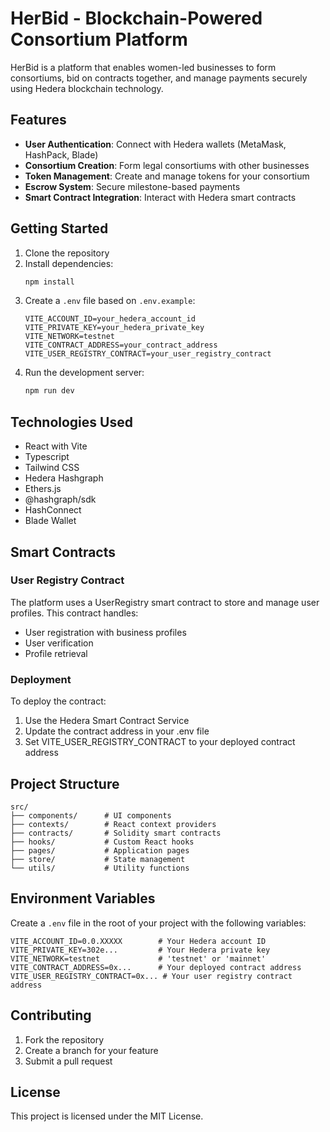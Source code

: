 
# HerBid - Blockchain-Powered Consortium Platform

HerBid is a platform that enables women-led businesses to form consortiums, bid on contracts together, and manage payments securely using Hedera blockchain technology.

## Features

- **User Authentication**: Connect with Hedera wallets (MetaMask, HashPack, Blade)
- **Consortium Creation**: Form legal consortiums with other businesses
- **Token Management**: Create and manage tokens for your consortium
- **Escrow System**: Secure milestone-based payments
- **Smart Contract Integration**: Interact with Hedera smart contracts

## Getting Started

1. Clone the repository
2. Install dependencies:
   ```bash
   npm install
   ```
3. Create a `.env` file based on `.env.example`:
   ```
   VITE_ACCOUNT_ID=your_hedera_account_id
   VITE_PRIVATE_KEY=your_hedera_private_key
   VITE_NETWORK=testnet
   VITE_CONTRACT_ADDRESS=your_contract_address
   VITE_USER_REGISTRY_CONTRACT=your_user_registry_contract
   ```
4. Run the development server:
   ```bash
   npm run dev
   ```

## Technologies Used

- React with Vite
- Typescript
- Tailwind CSS
- Hedera Hashgraph
- Ethers.js
- @hashgraph/sdk
- HashConnect
- Blade Wallet

## Smart Contracts

### User Registry Contract

The platform uses a UserRegistry smart contract to store and manage user profiles. This contract handles:

- User registration with business profiles
- User verification
- Profile retrieval

### Deployment

To deploy the contract:

1. Use the Hedera Smart Contract Service
2. Update the contract address in your .env file
3. Set VITE_USER_REGISTRY_CONTRACT to your deployed contract address

## Project Structure

```
src/
├── components/      # UI components
├── contexts/        # React context providers
├── contracts/       # Solidity smart contracts
├── hooks/           # Custom React hooks
├── pages/           # Application pages
├── store/           # State management
└── utils/           # Utility functions
```

## Environment Variables

Create a `.env` file in the root of your project with the following variables:

```
VITE_ACCOUNT_ID=0.0.XXXXX        # Your Hedera account ID
VITE_PRIVATE_KEY=302e...         # Your Hedera private key
VITE_NETWORK=testnet             # 'testnet' or 'mainnet'
VITE_CONTRACT_ADDRESS=0x...      # Your deployed contract address
VITE_USER_REGISTRY_CONTRACT=0x... # Your user registry contract address
```

## Contributing

1. Fork the repository
2. Create a branch for your feature
3. Submit a pull request

## License

This project is licensed under the MIT License.
